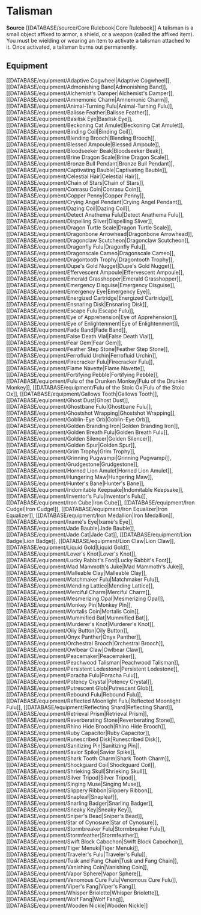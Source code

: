 ﻿---
id: '155'
name: Talisman
rarity: Common
rus_type_level: null
source: '[[DATABASE/source/Core Rulebook|Core Rulebook]]'
trait:
- Talisman
type: Trait

---
# Talisman

**Source** [[DATABASE/source/Core Rulebook|Core Rulebook]] 
A talisman is a small object affixed to armor, a shield, or a weapon (called the affixed item). You must be wielding or wearing an item to activate a talisman attached to it. Once activated, a talisman burns out permanently.

## Equipment

[[DATABASE/equipment/Adaptive Cogwheel|Adaptive Cogwheel]], [[DATABASE/equipment/Admonishing Band|Admonishing Band]], [[DATABASE/equipment/Alchemist's Damper|Alchemist's Damper]], [[DATABASE/equipment/Amnemonic Charm|Amnemonic Charm]], [[DATABASE/equipment/Animal-Turning Fulu|Animal-Turning Fulu]], [[DATABASE/equipment/Balisse Feather|Balisse Feather]], [[DATABASE/equipment/Basilisk Eye|Basilisk Eye]], [[DATABASE/equipment/Beckoning Cat Amulet|Beckoning Cat Amulet]], [[DATABASE/equipment/Binding Coil|Binding Coil]], [[DATABASE/equipment/Blending Brooch|Blending Brooch]], [[DATABASE/equipment/Blessed Ampoule|Blessed Ampoule]], [[DATABASE/equipment/Bloodseeker Beak|Bloodseeker Beak]], [[DATABASE/equipment/Brine Dragon Scale|Brine Dragon Scale]], [[DATABASE/equipment/Bronze Bull Pendant|Bronze Bull Pendant]], [[DATABASE/equipment/Captivating Bauble|Captivating Bauble]], [[DATABASE/equipment/Celestial Hair|Celestial Hair]], [[DATABASE/equipment/Chain of Stars|Chain of Stars]], [[DATABASE/equipment/Conrasu Coin|Conrasu Coin]], [[DATABASE/equipment/Copper Penny|Copper Penny]], [[DATABASE/equipment/Crying Angel Pendant|Crying Angel Pendant]], [[DATABASE/equipment/Dazing Coil|Dazing Coil]], [[DATABASE/equipment/Detect Anathema Fulu|Detect Anathema Fulu]], [[DATABASE/equipment/Dispelling Sliver|Dispelling Sliver]], [[DATABASE/equipment/Dragon Turtle Scale|Dragon Turtle Scale]], [[DATABASE/equipment/Dragonbone Arrowhead|Dragonbone Arrowhead]], [[DATABASE/equipment/Dragonclaw Scutcheon|Dragonclaw Scutcheon]], [[DATABASE/equipment/Dragonfly Fulu|Dragonfly Fulu]], [[DATABASE/equipment/Dragonscale Cameo|Dragonscale Cameo]], [[DATABASE/equipment/Dragontooth Trophy|Dragontooth Trophy]], [[DATABASE/equipment/Dupe's Gold Nugget|Dupe's Gold Nugget]], [[DATABASE/equipment/Effervescent Ampoule|Effervescent Ampoule]], [[DATABASE/equipment/Emerald Grasshopper|Emerald Grasshopper]], [[DATABASE/equipment/Emergency Disguise|Emergency Disguise]], [[DATABASE/equipment/Emergency Eye|Emergency Eye]], [[DATABASE/equipment/Energized Cartridge|Energized Cartridge]], [[DATABASE/equipment/Ensnaring Disk|Ensnaring Disk]], [[DATABASE/equipment/Escape Fulu|Escape Fulu]], [[DATABASE/equipment/Eye of Apprehension|Eye of Apprehension]], [[DATABASE/equipment/Eye of Enlightenment|Eye of Enlightenment]], [[DATABASE/equipment/Fade Band|Fade Band]], [[DATABASE/equipment/False Death Vial|False Death Vial]], [[DATABASE/equipment/Fear Gem|Fear Gem]], [[DATABASE/equipment/Feather Step Stone|Feather Step Stone]], [[DATABASE/equipment/Ferrofluid Urchin|Ferrofluid Urchin]], [[DATABASE/equipment/Firecracker Fulu|Firecracker Fulu]], [[DATABASE/equipment/Flame Navette|Flame Navette]], [[DATABASE/equipment/Fortifying Pebble|Fortifying Pebble]], [[DATABASE/equipment/Fulu of the Drunken Monkey|Fulu of the Drunken Monkey]], [[DATABASE/equipment/Fulu of the Stoic Ox|Fulu of the Stoic Ox]], [[DATABASE/equipment/Gallows Tooth|Gallows Tooth]], [[DATABASE/equipment/Ghost Dust|Ghost Dust]], [[DATABASE/equipment/Ghostbane Fulu|Ghostbane Fulu]], [[DATABASE/equipment/Ghostshot Wrapping|Ghostshot Wrapping]], [[DATABASE/equipment/Goblin-Eye Orb|Goblin-Eye Orb]], [[DATABASE/equipment/Golden Branding Iron|Golden Branding Iron]], [[DATABASE/equipment/Golden Breath Fulu|Golden Breath Fulu]], [[DATABASE/equipment/Golden Silencer|Golden Silencer]], [[DATABASE/equipment/Golden Spur|Golden Spur]], [[DATABASE/equipment/Grim Trophy|Grim Trophy]], [[DATABASE/equipment/Grinning Pugwampi|Grinning Pugwampi]], [[DATABASE/equipment/Grudgestone|Grudgestone]], [[DATABASE/equipment/Horned Lion Amulet|Horned Lion Amulet]], [[DATABASE/equipment/Hungering Maw|Hungering Maw]], [[DATABASE/equipment/Hunter's Bane|Hunter's Bane]], [[DATABASE/equipment/Indomitable Keepsake|Indomitable Keepsake]], [[DATABASE/equipment/Inventor's Fulu|Inventor's Fulu]], [[DATABASE/equipment/Iron Cube|Iron Cube]], [[DATABASE/equipment/Iron Cudgel|Iron Cudgel]], [[DATABASE/equipment/Iron Equalizer|Iron Equalizer]], [[DATABASE/equipment/Iron Medallion|Iron Medallion]], [[DATABASE/equipment/Ixamè's Eye|Ixamè's Eye]], [[DATABASE/equipment/Jade Bauble|Jade Bauble]], [[DATABASE/equipment/Jade Cat|Jade Cat]], [[DATABASE/equipment/Lion Badge|Lion Badge]], [[DATABASE/equipment/Lion Claw|Lion Claw]], [[DATABASE/equipment/Liquid Gold|Liquid Gold]], [[DATABASE/equipment/Lover's Knot|Lover's Knot]], [[DATABASE/equipment/Lucky Rabbit's Foot|Lucky Rabbit's Foot]], [[DATABASE/equipment/Mad Mammoth's Juke|Mad Mammoth's Juke]], [[DATABASE/equipment/Malleable Clay|Malleable Clay]], [[DATABASE/equipment/Matchmaker Fulu|Matchmaker Fulu]], [[DATABASE/equipment/Mending Lattice|Mending Lattice]], [[DATABASE/equipment/Merciful Charm|Merciful Charm]], [[DATABASE/equipment/Mesmerizing Opal|Mesmerizing Opal]], [[DATABASE/equipment/Monkey Pin|Monkey Pin]], [[DATABASE/equipment/Mortalis Coin|Mortalis Coin]], [[DATABASE/equipment/Mummified Bat|Mummified Bat]], [[DATABASE/equipment/Murderer's Knot|Murderer's Knot]], [[DATABASE/equipment/Oily Button|Oily Button]], [[DATABASE/equipment/Onyx Panther|Onyx Panther]], [[DATABASE/equipment/Orchestral Brooch|Orchestral Brooch]], [[DATABASE/equipment/Owlbear Claw|Owlbear Claw]], [[DATABASE/equipment/Peacemaker|Peacemaker]], [[DATABASE/equipment/Peachwood Talisman|Peachwood Talisman]], [[DATABASE/equipment/Persistent Lodestone|Persistent Lodestone]], [[DATABASE/equipment/Poracha Fulu|Poracha Fulu]], [[DATABASE/equipment/Potency Crystal|Potency Crystal]], [[DATABASE/equipment/Putrescent Glob|Putrescent Glob]], [[DATABASE/equipment/Rebound Fulu|Rebound Fulu]], [[DATABASE/equipment/Reflected Moonlight Fulu|Reflected Moonlight Fulu]], [[DATABASE/equipment/Reflecting Shard|Reflecting Shard]], [[DATABASE/equipment/Retrieval Prism|Retrieval Prism]], [[DATABASE/equipment/Reverberating Stone|Reverberating Stone]], [[DATABASE/equipment/Rhino Hide Brooch|Rhino Hide Brooch]], [[DATABASE/equipment/Ruby Capacitor|Ruby Capacitor]], [[DATABASE/equipment/Runescribed Disk|Runescribed Disk]], [[DATABASE/equipment/Sanitizing Pin|Sanitizing Pin]], [[DATABASE/equipment/Savior Spike|Savior Spike]], [[DATABASE/equipment/Shark Tooth Charm|Shark Tooth Charm]], [[DATABASE/equipment/Shockguard Coil|Shockguard Coil]], [[DATABASE/equipment/Shrieking Skull|Shrieking Skull]], [[DATABASE/equipment/Silver Tripod|Silver Tripod]], [[DATABASE/equipment/Singing Muse|Singing Muse]], [[DATABASE/equipment/Slippery Ribbon|Slippery Ribbon]], [[DATABASE/equipment/Snapleaf|Snapleaf]], [[DATABASE/equipment/Snarling Badger|Snarling Badger]], [[DATABASE/equipment/Sneaky Key|Sneaky Key]], [[DATABASE/equipment/Sniper's Bead|Sniper's Bead]], [[DATABASE/equipment/Star of Cynosure|Star of Cynosure]], [[DATABASE/equipment/Stormbreaker Fulu|Stormbreaker Fulu]], [[DATABASE/equipment/Stormfeather|Stormfeather]], [[DATABASE/equipment/Swift Block Cabochon|Swift Block Cabochon]], [[DATABASE/equipment/Tiger Menuki|Tiger Menuki]], [[DATABASE/equipment/Traveler's Fulu|Traveler's Fulu]], [[DATABASE/equipment/Tusk and Fang Chain|Tusk and Fang Chain]], [[DATABASE/equipment/Vanishing Coin|Vanishing Coin]], [[DATABASE/equipment/Vapor Sphere|Vapor Sphere]], [[DATABASE/equipment/Venomous Cure Fulu|Venomous Cure Fulu]], [[DATABASE/equipment/Viper's Fang|Viper's Fang]], [[DATABASE/equipment/Whisper Briolette|Whisper Briolette]], [[DATABASE/equipment/Wolf Fang|Wolf Fang]], [[DATABASE/equipment/Wooden Nickle|Wooden Nickle]]